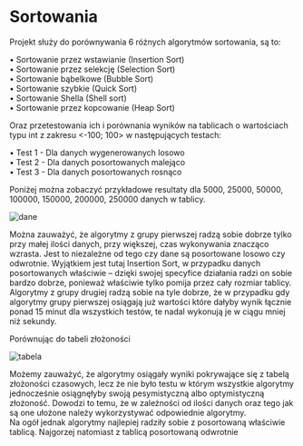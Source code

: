# Sortowania

Projekt służy do porównywania 6 różnych algorytmów sortowania, są to:<br>

• Sortowanie przez wstawianie (Insertion Sort)<br>
• Sortowanie przez selekcję (Selection Sort)<br>
• Sortowanie bąbelkowe (Bubble Sort)<br>
• Sortowanie szybkie (Quick Sort)<br>
• Sortowanie Shella (Shell sort)<br>
• Sortowanie przez kopcowanie (Heap Sort)<br>

Oraz przetestowania ich i porównania wyników na tablicach o wartościach typu int z zakresu <-100; 100> w następujących testach:<br>

• Test 1 - Dla danych wygenerowanych losowo<br>
• Test 2 - Dla danych posortowanych malejąco<br>
• Test 3 - Dla danych posortowanych rosnąco<br>

Poniżej można zobaczyć przykładowe resultaty dla 5000, 25000, 50000, 100000, 150000, 200000, 250000 danych w tablicy. <br>

![dane](https://i.imgur.com/YyK4Sjt.png)

Można zauważyć, że algorytmy z grupy pierwszej radzą sobie dobrze tylko przy małej ilości danych, przy większej, czas wykonywania znacząco wzrasta. Jest to niezależne od tego czy dane są posortowane losowo czy odwrotnie. Wyjątkiem jest tutaj Insertion Sort, w przypadku danych posortowanych właściwie –  dzięki swojej specyfice działania radzi on sobie bardzo dobrze, ponieważ właściwie tylko pomija przez cały rozmiar tablicy.<br> 
Algorytmy z grupy drugiej radzą sobie na tyle dobrze, że w przypadku gdy algorytmy grupy pierwszej osiągają już wartości które dałyby wynik łącznie ponad 15 minut dla wszystkich testów, te nadal wykonują je w ciągu mniej niż sekundy.<br>

Porównując do tabeli złożoności

![tabela](https://i.imgur.com/zuMQJgh.png)

Możemy zauważyć, że algorytmy osiągały wyniki pokrywające się z tabelą złożoności czasowych, lecz że nie było testu w którym wszystkie algorytmy jednocześnie osiągnęłyby swoją pesymistyczną albo optymistyczną złożoność. Dowodzi to temu, że w zależności od ilości danych oraz tego jak są one ułożone należy wykorzystywać odpowiednie algorytmy. <br>
Na ogół jednak algorytmy najlepiej radziły sobie z posortowaną właściwie tablicą. Najgorzej natomiast z tablicą posortowaną odwrotnie
